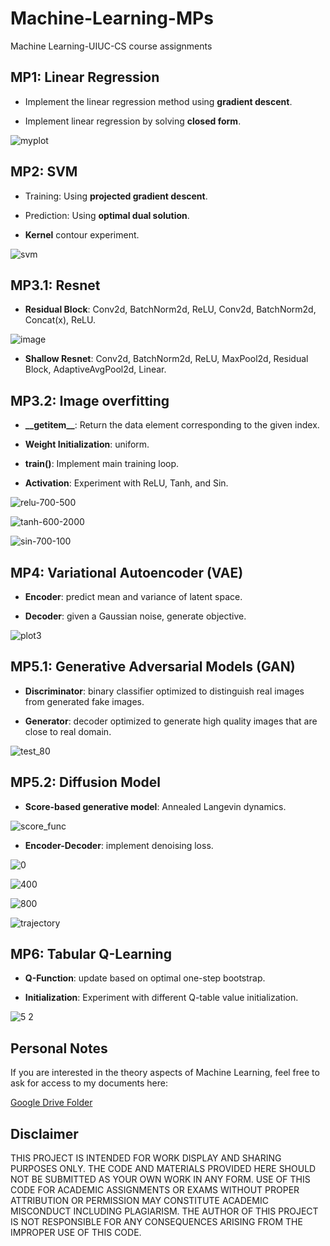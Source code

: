 # Machine-Learning-MPs
Machine Learning-UIUC-CS course assignments

## MP1: Linear Regression
 *  Implement the linear regression method using **gradient descent**.

 *  Implement linear regression by solving **closed form**.

![myplot](https://github.com/QiLong25/Machine-Learning-MPs/assets/143149589/3ec338aa-7e25-40fb-a42d-3e05aa7924bc)

## MP2: SVM
  * Training: Using **projected gradient descent**.

  * Prediction: Using **optimal dual solution**.

  * **Kernel** contour experiment.

![svm](https://github.com/QiLong25/Machine-Learning-MPs/assets/143149589/f5d37077-9393-4b27-8ce1-06f2ef45da66)

## MP3.1: Resnet
 *  **Residual Block**: Conv2d, BatchNorm2d, ReLU, Conv2d, BatchNorm2d, Concat(x), ReLU.

![image](https://github.com/QiLong25/Machine-Learning-MPs/assets/143149589/9a692281-0f64-413c-b8e0-cc32479304d4)

 *  **Shallow Resnet**: Conv2d, BatchNorm2d, ReLU, MaxPool2d, Residual Block, AdaptiveAvgPool2d, Linear.

## MP3.2: Image overfitting

 *  **\_\_getitem\_\_**: Return the data element corresponding to the given index.

 *  **Weight Initialization**: uniform.

 *  **train()**: Implement main training loop.

 *  **Activation**: Experiment with ReLU, Tanh, and Sin.

![relu-700-500](https://github.com/QiLong25/Machine-Learning-MPs/assets/143149589/3b3183c8-164c-4850-a394-422ef2fbcbff)

![tanh-600-2000](https://github.com/QiLong25/Machine-Learning-MPs/assets/143149589/5536665b-4bca-40d2-ad73-61f5d86f12c8)

![sin-700-100](https://github.com/QiLong25/Machine-Learning-MPs/assets/143149589/d1d78202-e9de-403b-bcdf-042147ca9070)

## MP4: Variational Autoencoder (VAE)

 *  **Encoder**: predict mean and variance of latent space.

 *  **Decoder**: given a Gaussian noise, generate objective.

![plot3](https://github.com/QiLong25/Machine-Learning-MPs/assets/143149589/2b9b866c-4d77-4009-8b3d-b15adabfbd60)

## MP5.1: Generative Adversarial Models (GAN)

 *  **Discriminator**: binary classifier optimized to distinguish real images from generated fake images.

 *  **Generator**: decoder optimized to generate high quality images that are close to real domain.

![test_80](https://github.com/QiLong25/Machine-Learning-MPs/assets/143149589/a9e995c5-3eb7-4662-8d78-b40bdb6d1fa6)

## MP5.2: Diffusion Model

 *  **Score-based generative model**: Annealed Langevin dynamics.

![score_func](https://github.com/QiLong25/Machine-Learning-MPs/assets/143149589/47d994d4-e218-40e5-9ca7-4270e4405114)

 *  **Encoder-Decoder**: implement denoising loss.

![0](https://github.com/QiLong25/Machine-Learning-MPs/assets/143149589/0effe4b9-8961-4418-97d9-cecf6c693c12)

![400](https://github.com/QiLong25/Machine-Learning-MPs/assets/143149589/291cee85-aefa-46a9-aad6-7e62c3766c03)

![800](https://github.com/QiLong25/Machine-Learning-MPs/assets/143149589/f320dba0-b955-406b-b744-72f1e5fbd94a)

![trajectory](https://github.com/QiLong25/Machine-Learning-MPs/assets/143149589/12b234be-0d3c-4178-99b1-0c106dec30a1)

## MP6: Tabular Q-Learning

 *  **Q-Function**: update based on optimal one-step bootstrap.

 *  **Initialization**: Experiment with different Q-table value initialization.

![5 2](https://github.com/QiLong25/Machine-Learning-MPs/assets/143149589/b0b7d619-4c57-4149-8f3f-3d9f954086e5)

## Personal Notes

If you are interested in the theory aspects of Machine Learning, feel free to ask for access to my documents here:

[Google Drive Folder](https://drive.google.com/drive/folders/1dH1RowHhQwDJBDfYZcVh5-3hxPMJoY7D?usp=sharing)

## Disclaimer

THIS PROJECT IS INTENDED FOR WORK DISPLAY AND SHARING PURPOSES ONLY. THE CODE AND MATERIALS PROVIDED HERE SHOULD NOT BE SUBMITTED AS YOUR OWN WORK IN ANY FORM. USE OF THIS CODE FOR ACADEMIC ASSIGNMENTS OR EXAMS WITHOUT PROPER ATTRIBUTION OR PERMISSION MAY CONSTITUTE ACADEMIC MISCONDUCT INCLUDING PLAGIARISM. THE AUTHOR OF THIS PROJECT IS NOT RESPONSIBLE FOR ANY CONSEQUENCES ARISING FROM THE IMPROPER USE OF THIS CODE.




















